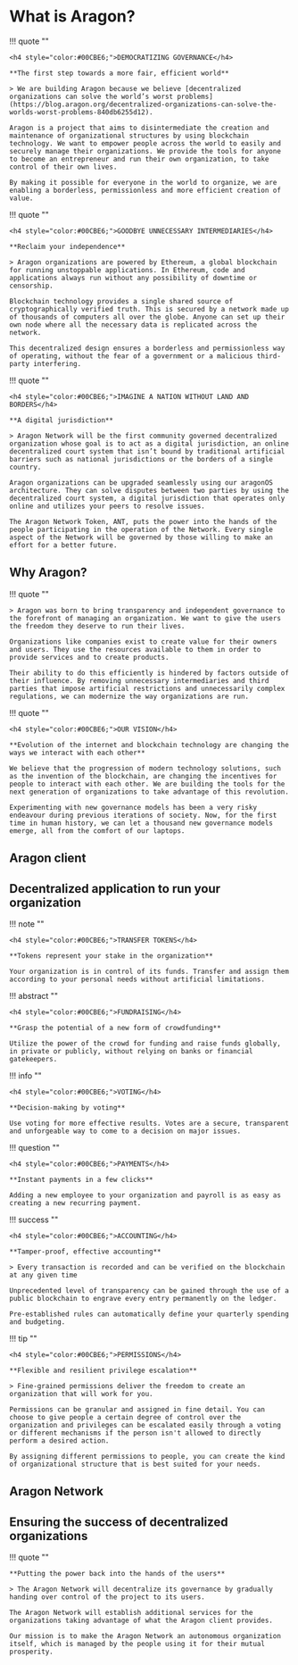 # What is Aragon?


!!! quote ""

    <h4 style="color:#00CBE6;">DEMOCRATIZING GOVERNANCE</h4>

    **The first step towards a more fair, efficient world**

    > We are building Aragon because we believe [decentralized organizations can solve the world’s worst problems](https://blog.aragon.org/decentralized-organizations-can-solve-the-worlds-worst-problems-840db6255d12).

    Aragon is a project that aims to disintermediate the creation and maintenance of organizational structures by using blockchain technology. We want to empower people across the world to easily and securely manage their organizations. We provide the tools for anyone to become an entrepreneur and run their own organization, to take control of their own lives.

    By making it possible for everyone in the world to organize, we are enabling a borderless, permissionless and more efficient creation of value.

!!! quote ""

    <h4 style="color:#00CBE6;">GOODBYE UNNECESSARY INTERMEDIARIES</h4>

    **Reclaim your independence**

    > Aragon organizations are powered by Ethereum, a global blockchain for running unstoppable applications. In Ethereum, code and applications always run without any possibility of downtime or censorship.

    Blockchain technology provides a single shared source of cryptographically verified truth. This is secured by a network made up of thousands of computers all over the globe. Anyone can set up their own node where all the necessary data is replicated across the network.

    This decentralized design ensures a borderless and permissionless way of operating, without the fear of a government or a malicious third-party interfering.

!!! quote ""

    <h4 style="color:#00CBE6;">IMAGINE A NATION WITHOUT LAND AND BORDERS</h4>

    **A digital jurisdiction**

    > Aragon Network will be the first community governed decentralized organization whose goal is to act as a digital jurisdiction, an online decentralized court system that isn’t bound by traditional artificial barriers such as national jurisdictions or the borders of a single country.

    Aragon organizations can be upgraded seamlessly using our aragonOS architecture. They can solve disputes between two parties by using the decentralized court system, a digital jurisdiction that operates only online and utilizes your peers to resolve issues.

    The Aragon Network Token, ANT, puts the power into the hands of the people participating in the operation of the Network. Every single aspect of the Network will be governed by those willing to make an effort for a better future.

## **Why Aragon?**

!!! quote ""

    > Aragon was born to bring transparency and independent governance to the forefront of managing an organization. We want to give the users the freedom they deserve to run their lives.

    Organizations like companies exist to create value for their owners and users. They use the resources available to them in order to provide services and to create products.

    Their ability to do this efficiently is hindered by factors outside of their influence. By removing unnecessary intermediaries and third parties that impose artificial restrictions and unnecessarily complex regulations, we can modernize the way organizations are run.


!!! quote ""

    <h4 style="color:#00CBE6;">OUR VISION</h4>

    **Evolution of the internet and blockchain technology are changing the ways we interact with each other**

    We believe that the progression of modern technology solutions, such as the invention of the blockchain, are changing the incentives for people to interact with each other. We are building the tools for the next generation of organizations to take advantage of this revolution.

    Experimenting with new governance models has been a very risky endeavour during previous iterations of society. Now, for the first time in human history, we can let a thousand new governance models emerge, all from the comfort of our laptops.

## **Aragon client**

<h2>Decentralized application to run your organization</h2>

!!! note ""

    <h4 style="color:#00CBE6;">TRANSFER TOKENS</h4>

    **Tokens represent your stake in the organization**

    Your organization is in control of its funds. Transfer and assign them according to your personal needs without artificial limitations.

!!! abstract ""

    <h4 style="color:#00CBE6;">FUNDRAISING</h4>

    **Grasp the potential of a new form of crowdfunding**

    Utilize the power of the crowd for funding and raise funds globally, in private or publicly, without relying on banks or financial gatekeepers.

!!! info ""

    <h4 style="color:#00CBE6;">VOTING</h4>

    **Decision-making by voting**

    Use voting for more effective results. Votes are a secure, transparent and unforgeable way to come to a decision on major issues.

!!! question ""

    <h4 style="color:#00CBE6;">PAYMENTS</h4>

    **Instant payments in a few clicks**

    Adding a new employee to your organization and payroll is as easy as creating a new recurring payment.

!!! success ""

    <h4 style="color:#00CBE6;">ACCOUNTING</h4>

    **Tamper-proof, effective accounting**

    > Every transaction is recorded and can be verified on the blockchain at any given time

    Unprecedented level of transparency can be gained through the use of a public blockchain to engrave every entry permanently on the ledger.

    Pre-established rules can automatically define your quarterly spending and budgeting.


!!! tip ""

    <h4 style="color:#00CBE6;">PERMISSIONS</h4>

    **Flexible and resilient privilege escalation**

    > Fine-grained permissions deliver the freedom to create an organization that will work for you.

    Permissions can be granular and assigned in fine detail. You can choose to give people a certain degree of control over the organization and privileges can be escalated easily through a voting or different mechanisms if the person isn't allowed to directly perform a desired action.

    By assigning different permissions to people, you can create the kind of organizational structure that is best suited for your needs.

## **Aragon Network**
<h2>Ensuring the success of decentralized organizations</h2>

!!! quote ""

    **Putting the power back into the hands of the users**

    > The Aragon Network will decentralize its governance by gradually handing over control of the project to its users.

    The Aragon Network will establish additional services for the organizations taking advantage of what the Aragon client provides.

    Our mission is to make the Aragon Network an autonomous organization itself, which is managed by the people using it for their mutual prosperity.
